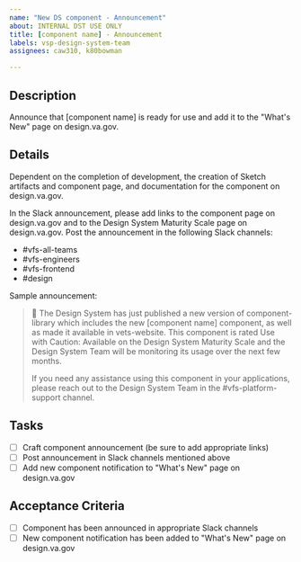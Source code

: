 ```yaml
---
name: "New DS component - Announcement"
about: INTERNAL DST USE ONLY
title: [component name] - Announcement
labels: vsp-design-system-team
assignees: caw310, k80bowman

---
```


## Description
Announce that [component name] is ready for use and add it to the "What's New" page on design.va.gov.

## Details
Dependent on the completion of development, the creation of Sketch artifacts and component page, and documentation for the component on design.va.gov.

In the Slack announcement, please add links to the component page on design.va.gov and to the Design System Maturity Scale page on design.va.gov. Post the announcement in the following Slack channels:
- #vfs-all-teams
- #vfs-engineers
- #vfs-frontend
- #design

Sample announcement:
> :loudspeaker: The Design System has just published a new version of component-library which includes the new [component name] component, as well as made it available in vets-website. This component is rated Use with Caution: Available on the Design System Maturity Scale and the Design System Team will be monitoring its usage over the next few months.
>
> If you need any assistance using this component in your applications, please reach out to the Design System Team in the #vfs-platform-support channel.

## Tasks
- [ ] Craft component announcement (be sure to add appropriate links)
- [ ] Post announcement in Slack channels mentioned above
- [ ] Add new component notification to "What's New" page on design.va.gov

## Acceptance Criteria
- [ ] Component has been announced in appropriate Slack channels
- [ ] New component notification has been added to "What's New" page on design.va.gov
